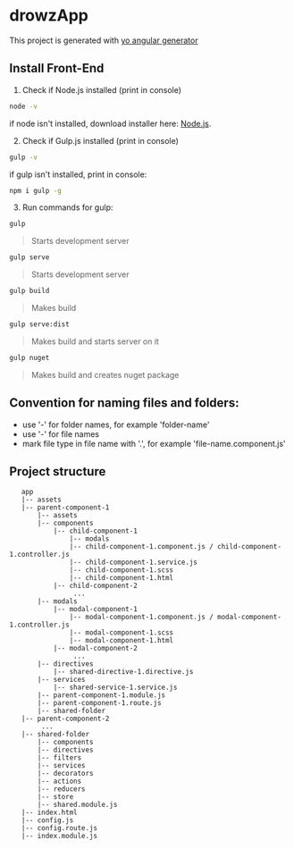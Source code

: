 # drowzApp

This project is generated with [yo angular generator](https://github.com/config/generator-angular)

## Install Front-End

1. Check if Node.js installed (print in console)
```bash
node -v
```
if node isn't installed, download installer here: [Node.js](https://nodejs.org/).

2. Check if Gulp.js installed (print in console)
```bash
gulp -v
```
if gulp isn't installed, print in console:
```bash
npm i gulp -g
```

3. Run commands for gulp:
```bash
gulp
```
> Starts development server

```bash
gulp serve
```
> Starts development server

```bash
gulp build
```
> Makes build

```bash
gulp serve:dist
```
> Makes build and starts server on it

```bash
gulp nuget
```
> Makes build and creates nuget package


## Convention for naming files and folders:

 - use '-' for folder names, for example 'folder-name'
 - use '-' for file names
 - mark file type in file name with '.', for example 'file-name.component.js'

## Project structure

```
   app  
   |-- assets
   |-- parent-component-1 
       |-- assets      
       |-- components
           |-- child-component-1
               |-- modals
               |-- child-component-1.component.js / child-component-1.controller.js
               |-- child-component-1.service.js
               |-- child-component-1.scss
               |-- child-component-1.html               
           |-- child-component-2
                ...                       
       |-- modals
           |-- modal-component-1
               |-- modal-component-1.component.js / modal-component-1.controller.js
               |-- modal-component-1.scss
               |-- modal-component-1.html
           |-- modal-component-2
                ...    
       |-- directives
           |-- shared-directive-1.directive.js 
       |-- services 
           |-- shared-service-1.service.js 
       |-- parent-component-1.module.js
       |-- parent-component-1.route.js
       |-- shared-folder
   |-- parent-component-2
        ...  
   |-- shared-folder
       |-- components
       |-- directives
       |-- filters
       |-- services  
       |-- decorators
       |-- actions
       |-- reducers
       |-- store 
       |-- shared.module.js
   |-- index.html
   |-- config.js
   |-- config.route.js
   |-- index.module.js
```            
   
